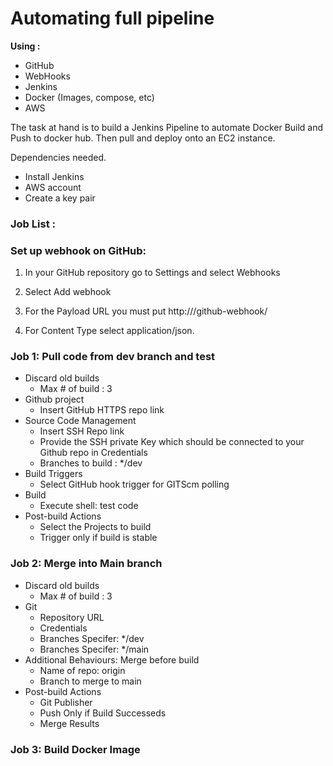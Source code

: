 # Automating full pipeline 

**Using  :**

- GitHub
- WebHooks
- Jenkins 
- Docker (Images, compose, etc)
- AWS 

 The task at hand is to build a Jenkins Pipeline to automate Docker Build and Push to docker hub. Then pull and deploy onto an EC2 instance.


 Dependencies needed. 

- Install Jenkins 
- AWS account 
- Create a key pair 


### Job List : 


### Set up webhook on GitHub: 


1. In your GitHub repository go to Settings and select Webhooks

2. Select Add webhook

3. For the Payload URL you must put http://<jenkins-url>/github-webhook/

4. For Content Type select application/json.


### Job 1: Pull code from dev branch and test 

- Discard old builds
    - Max # of build : 3
- Github project
    - Insert GitHub HTTPS repo link
- Source Code Management
    - Insert SSH Repo link
    - Provide the SSH private Key which should be connected to your Github repo in Credentials
    - Branches to build : */dev
- Build Triggers
    - Select GitHub hook trigger for GITScm polling
- Build
    - Execute shell: test code
- Post-build Actions
    - Select the Projects to build
    - Trigger only if build is stable

### Job 2: Merge into Main branch 

- Discard old builds
    - Max # of build : 3
- Git
    - Repository URL
    - Credentials
    - Branches Specifer: */dev
    - Branches Specifer: */main
- Additional Behaviours: Merge before build
    - Name of repo: origin
    - Branch to merge to main
- Post-build Actions
    - Git Publisher
    - Push Only if Build Successeds
    - Merge Results

### Job 3: Build Docker Image




   